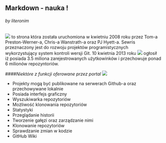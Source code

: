 ## Markdown - nauka !
###### by literonim


![](http://www.njs.com.np/a/GitHub_Logo_small.png) to strona która została uruchomiona w kwietniu 2008 roku przez Tom-a Preston-Werner-a, Chris-a Wanstrath-a oraz PJ Hyett-a. Sewris przeznaczony jest do rozwoju projektów programistycznych wykorzystujący system kontroli wersji Git. 10 kwietnia 2013 roku ![](http://www.njs.com.np/a/GitHub_Logo_small.png) ogłosił iż posiada 3.5 miliona zarejestrowanych użytkowinków i przechowuje ponad 6 milionów repozyntoriów.




####*Niektóre z funkcji oferowane przez portal* ![](http://www.njs.com.np/a/GitHub_Logo_small.png)

- Projekty mogą być publikowane na serwerach Github-a oraz przechowywane lokalnie
- Posiada interfejs graficzny
- Wyszukiwarka repozytoriów
- Możliwość klonowania repozytoriów
- Statystyki
- Przeglądanie historii
- Tworzenie gałęzi oraz zarządzanie nimi
- Klonowanie repozytoriów
- Sprawdzanie zmian w kodzie
- GitHub Wiki
